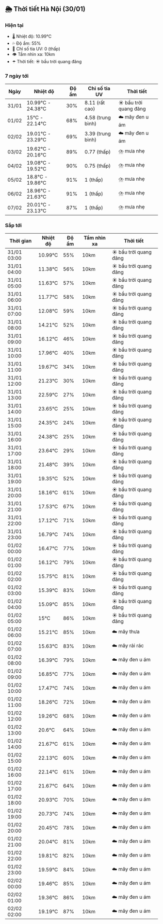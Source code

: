 ## 🌦️ Thời tiết Hà Nội (30/01)

### Hiện tại

- 🌡️ Nhiệt độ: 10.99℃
- 💦 Độ ẩm: 55%
- 🌟 Chỉ số tia UV: 0 (thấp)
- 👁️ Tầm nhìn xa: 10km
- ☂️ Thời tiết: ☀️ bầu trời quang đãng

### 7 ngày tới

| Ngày | Nhiệt độ | Độ ẩm | Chỉ số tia UV | Thời tiết |
| --- | --- | --- | --- | --- |
| 31/01 | 10.99℃ - 24.38℃ | 30% | 8.11 (rất cao) | ☀️ bầu trời quang đãng |
| 01/02 | 15℃ - 22.14℃ | 68% | 4.58 (trung bình) | ☁️ mây đen u ám |
| 02/02 | 19.01℃ - 23.29℃ | 69% | 3.39 (trung bình) | ☁️ mây đen u ám |
| 03/02 | 19.62℃ - 20.16℃ | 89% | 0.77 (thấp) | ⛈️ mưa nhẹ |
| 04/02 | 19.08℃ - 19.52℃ | 90% | 0.75 (thấp) | ⛈️ mưa nhẹ |
| 05/02 | 18.8℃ - 19.86℃ | 91% | 1 (thấp) | ⛈️ mưa nhẹ |
| 06/02 | 18.96℃ - 21.63℃ | 91% | 1 (thấp) | ⛈️ mưa nhẹ |
| 07/02 | 20.01℃ - 23.13℃ | 87% | 1 (thấp) | ⛈️ mưa nhẹ |

### Sắp tới

| Thời gian | Nhiệt độ | Độ ẩm | Tầm nhìn xa | Thời tiết |
| --- | --- | --- | --- | --- |
| 31/01 03:00 | 10.99℃ | 55% | 10km | ☀️ bầu trời quang đãng |
| 31/01 04:00 | 11.38℃ | 56% | 10km | ☀️ bầu trời quang đãng |
| 31/01 05:00 | 11.63℃ | 57% | 10km | ☀️ bầu trời quang đãng |
| 31/01 06:00 | 11.77℃ | 58% | 10km | ☀️ bầu trời quang đãng |
| 31/01 07:00 | 12.08℃ | 59% | 10km | ☀️ bầu trời quang đãng |
| 31/01 08:00 | 14.21℃ | 52% | 10km | ☀️ bầu trời quang đãng |
| 31/01 09:00 | 16.12℃ | 46% | 10km | ☀️ bầu trời quang đãng |
| 31/01 10:00 | 17.96℃ | 40% | 10km | ☀️ bầu trời quang đãng |
| 31/01 11:00 | 19.67℃ | 34% | 10km | ☀️ bầu trời quang đãng |
| 31/01 12:00 | 21.23℃ | 30% | 10km | ☀️ bầu trời quang đãng |
| 31/01 13:00 | 22.59℃ | 27% | 10km | ☀️ bầu trời quang đãng |
| 31/01 14:00 | 23.65℃ | 25% | 10km | ☀️ bầu trời quang đãng |
| 31/01 15:00 | 24.35℃ | 24% | 10km | ☀️ bầu trời quang đãng |
| 31/01 16:00 | 24.38℃ | 25% | 10km | ☀️ bầu trời quang đãng |
| 31/01 17:00 | 23.64℃ | 29% | 10km | ☀️ bầu trời quang đãng |
| 31/01 18:00 | 21.48℃ | 39% | 10km | ☀️ bầu trời quang đãng |
| 31/01 19:00 | 19.35℃ | 52% | 10km | ☀️ bầu trời quang đãng |
| 31/01 20:00 | 18.16℃ | 61% | 10km | ☀️ bầu trời quang đãng |
| 31/01 21:00 | 17.53℃ | 67% | 10km | ☀️ bầu trời quang đãng |
| 31/01 22:00 | 17.12℃ | 71% | 10km | ☀️ bầu trời quang đãng |
| 31/01 23:00 | 16.79℃ | 74% | 10km | ☀️ bầu trời quang đãng |
| 01/02 00:00 | 16.47℃ | 77% | 10km | ☀️ bầu trời quang đãng |
| 01/02 01:00 | 16.12℃ | 79% | 10km | ☀️ bầu trời quang đãng |
| 01/02 02:00 | 15.75℃ | 81% | 10km | ☀️ bầu trời quang đãng |
| 01/02 03:00 | 15.39℃ | 83% | 10km | ☀️ bầu trời quang đãng |
| 01/02 04:00 | 15.09℃ | 85% | 10km | ☀️ bầu trời quang đãng |
| 01/02 05:00 | 15℃ | 86% | 10km | ☀️ bầu trời quang đãng |
| 01/02 06:00 | 15.21℃ | 85% | 10km | ☁️ mây thưa |
| 01/02 07:00 | 15.63℃ | 83% | 10km | ☁️ mây rải rác |
| 01/02 08:00 | 16.39℃ | 79% | 10km | ☁️ mây đen u ám |
| 01/02 09:00 | 16.85℃ | 77% | 10km | ☁️ mây đen u ám |
| 01/02 10:00 | 17.47℃ | 74% | 10km | ☁️ mây đen u ám |
| 01/02 11:00 | 18.26℃ | 72% | 10km | ☁️ mây đen u ám |
| 01/02 12:00 | 19.26℃ | 68% | 10km | ☁️ mây đen u ám |
| 01/02 13:00 | 20.6℃ | 64% | 10km | ☁️ mây đen u ám |
| 01/02 14:00 | 21.67℃ | 61% | 10km | ☁️ mây đen u ám |
| 01/02 15:00 | 22.13℃ | 60% | 10km | ☁️ mây đen u ám |
| 01/02 16:00 | 22.14℃ | 61% | 10km | ☁️ mây đen u ám |
| 01/02 17:00 | 21.67℃ | 64% | 10km | ☁️ mây đen u ám |
| 01/02 18:00 | 20.93℃ | 70% | 10km | ☁️ mây đen u ám |
| 01/02 19:00 | 20.73℃ | 74% | 10km | ☁️ mây đen u ám |
| 01/02 20:00 | 20.45℃ | 78% | 10km | ☁️ mây đen u ám |
| 01/02 21:00 | 20.04℃ | 81% | 10km | ☁️ mây đen u ám |
| 01/02 22:00 | 19.81℃ | 82% | 10km | ☁️ mây đen u ám |
| 01/02 23:00 | 19.59℃ | 84% | 10km | ☁️ mây đen u ám |
| 02/02 00:00 | 19.46℃ | 85% | 10km | ☁️ mây đen u ám |
| 02/02 01:00 | 19.36℃ | 86% | 10km | ☁️ mây đen u ám |
| 02/02 02:00 | 19.19℃ | 87% | 10km | ☁️ mây đen u ám |
